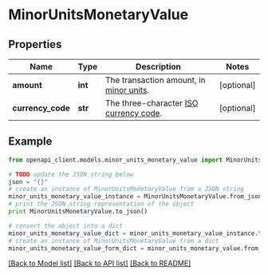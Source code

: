 # MinorUnitsMonetaryValue


## Properties
Name | Type | Description | Notes
------------ | ------------- | ------------- | -------------
**amount** | **int** | The transaction amount, in [minor units](https://docs.adyen.com/development-resources/currency-codes). | [optional] 
**currency_code** | **str** | The three-character [ISO currency code](https://docs.adyen.com/development-resources/currency-codes). | [optional] 

## Example

```python
from openapi_client.models.minor_units_monetary_value import MinorUnitsMonetaryValue

# TODO update the JSON string below
json = "{}"
# create an instance of MinorUnitsMonetaryValue from a JSON string
minor_units_monetary_value_instance = MinorUnitsMonetaryValue.from_json(json)
# print the JSON string representation of the object
print MinorUnitsMonetaryValue.to_json()

# convert the object into a dict
minor_units_monetary_value_dict = minor_units_monetary_value_instance.to_dict()
# create an instance of MinorUnitsMonetaryValue from a dict
minor_units_monetary_value_form_dict = minor_units_monetary_value.from_dict(minor_units_monetary_value_dict)
```
[[Back to Model list]](../README.md#documentation-for-models) [[Back to API list]](../README.md#documentation-for-api-endpoints) [[Back to README]](../README.md)



